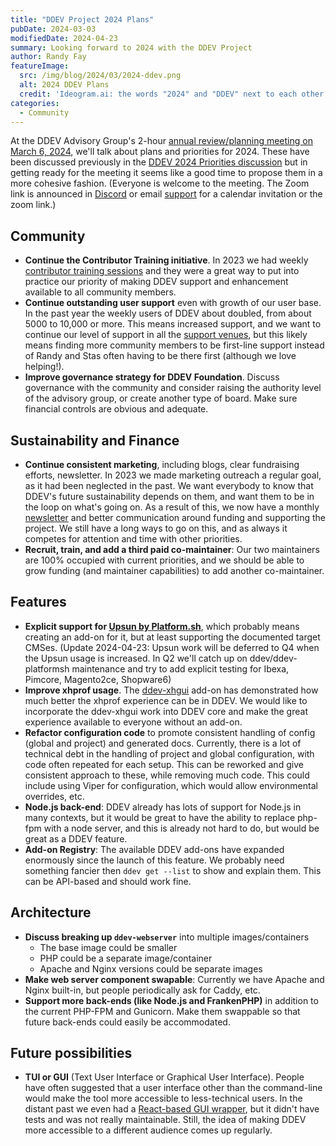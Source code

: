 ```yaml
---
title: "DDEV Project 2024 Plans"
pubDate: 2024-03-03
modifiedDate: 2024-04-23
summary: Looking forward to 2024 with the DDEV Project
author: Randy Fay
featureImage:
  src: /img/blog/2024/03/2024-ddev.png
  alt: 2024 DDEV Plans
  credit: 'Ideogram.ai: the words "2024" and "DDEV" next to each other'
categories:
  - Community
---
```


At the DDEV Advisory Group's 2-hour [annual review/planning meeting on March 6, 2024](https://www.timeanddate.com/worldclock/fixedtime.html?msg=DDEV+Advisory+Group&iso=20240306T09&p1=75&ah=2), we'll talk about plans and priorities for 2024. These have been discussed previously in the [DDEV 2024 Priorities discussion](https://github.com/orgs/ddev/discussions/5720) but in getting ready for the meeting it seems like a good time to propose them in a more cohesive fashion. (Everyone is welcome to the meeting. The Zoom link is announced in [Discord](/s/discord) or email [support](mailto:support%40ddev.com) for a calendar invitation or the zoom link.)

## Community

- **Continue the Contributor Training initiative**. In 2023 we had weekly [contributor training sessions](contributor-training.md) and they were a great way to put into practice our priority of making DDEV support and enhancement available to all community members.
- **Continue outstanding user support** even with growth of our user base. In the past year the weekly users of DDEV about doubled, from about 5000 to 10,000 or more. This means increased support, and we want to continue our level of support in all the [support venues](https://docs.ddev.com/en/stable/users/support/), but this likely means finding more community members to be first-line support instead of Randy and Stas often having to be there first (although we love helping!).
- **Improve governance strategy for DDEV Foundation**. Discuss governance with the community and consider raising the authority level of the advisory group, or create another type of board. Make sure financial controls are obvious and adequate.

## Sustainability and Finance

- **Continue consistent marketing**, including blogs, clear fundraising efforts, newsletter. In 2023 we made marketing outreach a regular goal, as it had been neglected in the past. We want everybody to know that DDEV's future sustainability depends on them, and want them to be in the loop on what's going on. As a result of this, we now have a monthly [newsletter](/newsletter) and better communication around funding and supporting the project. We still have a long ways to go on this, and as always it competes for attention and time with other priorities.
- **Recruit, train, and add a third paid co-maintainer**: Our two maintainers are 100% occupied with current priorities, and we should be able to grow funding (and maintainer capabilities) to add another co-maintainer.

## Features

- **Explicit support for [Upsun by Platform.sh](https://upsun.com/)**, which probably means creating an add-on for it, but at least supporting the documented target CMSes. (Update 2024-04-23: Upsun work will be deferred to Q4 when the Upsun usage is increased. In Q2 we'll catch up on ddev/ddev-platformsh maintenance and try to add explicit testing for Ibexa, Pimcore, Magento2ce, Shopware6)
- **Improve xhprof usage**. The [ddev-xhgui](https://github.com/tyler36/ddev-xhgui) add-on has demonstrated how much better the xhprof experience can be in DDEV. We would like to incorporate the ddev-xhgui work into DDEV core and make the great experience available to everyone without an add-on.
- **Refactor configuration code** to promote consistent handling of config (global and project) and generated docs. Currently, there is a lot of technical debt in the handling of project and global configuration, with code often repeated for each setup. This can be reworked and give consistent approach to these, while removing much code. This could include using Viper for configuration, which would allow environmental overrides, etc.
- **Node.js back-end**: DDEV already has lots of support for Node.js in many contexts, but it would be great to have the ability to replace php-fpm with a node server, and this is already not hard to do, but would be great as a DDEV feature.
- **Add-on Registry**: The available DDEV add-ons have expanded enormously since the launch of this feature. We probably need something fancier then `ddev get --list` to show and explain them. This can be API-based and should work fine.

## Architecture

- **Discuss breaking up `ddev-webserver`** into multiple images/containers
  - The base image could be smaller
  - PHP could be a separate image/container
  - Apache and Nginx versions could be separate images
- **Make web server component swapable**: Currently we have Apache and Nginx built-in, but people periodically ask for Caddy, etc.
- **Support more back-ends (like Node.js and FrankenPHP)** in addition to the current PHP-FPM and Gunicorn. Make them swappable so that future back-ends could easily be accommodated.

## Future possibilities

- **TUI or GUI** (Text User Interface or Graphical User Interface). People have often suggested that a user interface other than the command-line would make the tool more accessible to less-technical users. In the distant past we even had a [React-based GUI wrapper](https://github.com/ddev/ddev-ui), but it didn't have tests and was not really maintainable. Still, the idea of making DDEV more accessible to a different audience comes up regularly.
